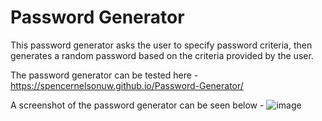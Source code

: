 # Password Generator

This password generator asks the user to specify password criteria, then generates a random password based on the criteria provided by the user.

The password generator can be tested here - https://spencernelsonuw.github.io/Password-Generator/

A screenshot of the password generator can be seen below -
![image](https://user-images.githubusercontent.com/107777027/180869553-95b5855c-3631-4ba6-a64b-eee7c078867d.png)
